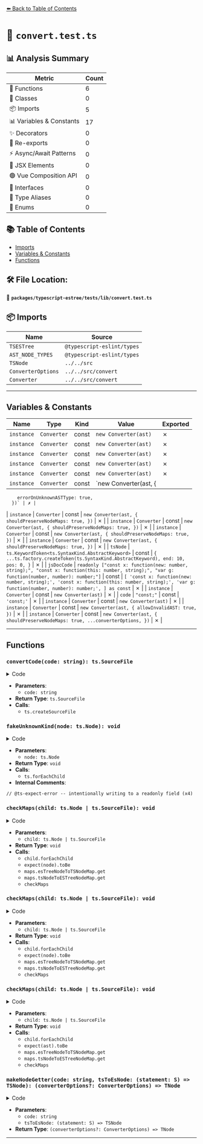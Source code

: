 [⬅️ Back to Table of Contents](../../../../index.md)

# 📄 `convert.test.ts`

## 📊 Analysis Summary

| Metric | Count |
|--------|-------|
| 🔧 Functions | 6 |
| 🧱 Classes | 0 |
| 📦 Imports | 5 |
| 📊 Variables & Constants | 17 |
| ✨ Decorators | 0 |
| 🔄 Re-exports | 0 |
| ⚡ Async/Await Patterns | 0 |
| 💠 JSX Elements | 0 |
| 🟢 Vue Composition API | 0 |
| 📐 Interfaces | 0 |
| 📑 Type Aliases | 0 |
| 🎯 Enums | 0 |

## 📚 Table of Contents

- [Imports](#imports)
- [Variables & Constants](#variables-constants)
- [Functions](#functions)

## 🛠️ File Location:
📂 **`packages/typescript-estree/tests/lib/convert.test.ts`**

## 📦 Imports

| Name | Source |
|------|--------|
| `TSESTree` | `@typescript-eslint/types` |
| `AST_NODE_TYPES` | `@typescript-eslint/types` |
| `TSNode` | `../../src` |
| `ConverterOptions` | `../../src/convert` |
| `Converter` | `../../src/convert` |


---

## Variables & Constants

| Name | Type | Kind | Value | Exported |
|------|------|------|-------|----------|
| `instance` | `Converter` | const | `new Converter(ast)` | ✗ |
| `instance` | `Converter` | const | `new Converter(ast)` | ✗ |
| `instance` | `Converter` | const | `new Converter(ast)` | ✗ |
| `instance` | `Converter` | const | `new Converter(ast)` | ✗ |
| `instance` | `Converter` | const | `new Converter(ast)` | ✗ |
| `instance` | `Converter` | const | `new Converter(ast, {
        errorOnUnknownASTType: true,
      })` | ✗ |
| `instance` | `Converter` | const | `new Converter(ast, {
      shouldPreserveNodeMaps: true,
    })` | ✗ |
| `instance` | `Converter` | const | `new Converter(ast, {
      shouldPreserveNodeMaps: true,
    })` | ✗ |
| `instance` | `Converter` | const | `new Converter(ast, {
      shouldPreserveNodeMaps: true,
    })` | ✗ |
| `instance` | `Converter` | const | `new Converter(ast, {
        shouldPreserveNodeMaps: true,
      })` | ✗ |
| `tsNode` | `ts.KeywordToken<ts.SyntaxKind.AbstractKeyword>` | const | `{
        ...ts.factory.createToken(ts.SyntaxKind.AbstractKeyword),
        end: 10,
        pos: 0,
      }` | ✗ |
| `jsDocCode` | `readonly ["const x: function(new: number, string);", "const x: function(this: number, string);", "var g: function(number, number): number;"]` | const | `[
      'const x: function(new: number, string);',
      'const x: function(this: number, string);',
      'var g: function(number, number): number;',
    ] as const` | ✗ |
| `instance` | `Converter` | const | `new Converter(ast)` | ✗ |
| `code` | `"const;"` | const | `'const;'` | ✗ |
| `instance` | `Converter` | const | `new Converter(ast)` | ✗ |
| `instance` | `Converter` | const | `new Converter(ast, {
        allowInvalidAST: true,
      })` | ✗ |
| `instance` | `Converter` | const | `new Converter(ast, {
          shouldPreserveNodeMaps: true,
          ...converterOptions,
        })` | ✗ |


---

## Functions

### `convertCode(code: string): ts.SourceFile`

<details><summary>Code</summary>

```ts
function convertCode(code: string): ts.SourceFile {
    return ts.createSourceFile(
      'text.ts',
      code,
      ts.ScriptTarget.ESNext,
      true,
      ts.ScriptKind.TSX,
    );
  }
```
</details>

- **Parameters**:
  - `code: string`
- **Return Type**: `ts.SourceFile`
- **Calls**:
  - `ts.createSourceFile`
### `fakeUnknownKind(node: ts.Node): void`

<details><summary>Code</summary>

```ts
function fakeUnknownKind(node: ts.Node): void {
        ts.forEachChild(node, fakeUnknownKind);
        // @ts-expect-error -- intentionally writing to a readonly field
        node.kind = ts.SyntaxKind.UnparsedPrologue;
      }
```
</details>

- **Parameters**:
  - `node: ts.Node`
- **Return Type**: `void`
- **Calls**:
  - `ts.forEachChild`
- **Internal Comments**:
```
// @ts-expect-error -- intentionally writing to a readonly field (x4)
```

### `checkMaps(child: ts.Node | ts.SourceFile): void`

<details><summary>Code</summary>

```ts
function checkMaps(child: ts.Node | ts.SourceFile): void {
      child.forEachChild(node => {
        if (
          node.kind !== ts.SyntaxKind.EndOfFileToken &&
          node.kind !== ts.SyntaxKind.JsxAttributes &&
          node.kind !== ts.SyntaxKind.VariableDeclaration
        ) {
          expect(node).toBe(
            maps.esTreeNodeToTSNodeMap.get(
              maps.tsNodeToESTreeNodeMap.get(node as TSNode),
            ),
          );
        }
        checkMaps(node);
      });
    }
```
</details>

- **Parameters**:
  - `child: ts.Node | ts.SourceFile`
- **Return Type**: `void`
- **Calls**:
  - `child.forEachChild`
  - `expect(node).toBe`
  - `maps.esTreeNodeToTSNodeMap.get`
  - `maps.tsNodeToESTreeNodeMap.get`
  - `checkMaps`
### `checkMaps(child: ts.Node | ts.SourceFile): void`

<details><summary>Code</summary>

```ts
function checkMaps(child: ts.Node | ts.SourceFile): void {
      child.forEachChild(node => {
        if (
          node.kind !== ts.SyntaxKind.EndOfFileToken &&
          node.kind !== ts.SyntaxKind.JsxAttributes
        ) {
          expect(node).toBe(
            maps.esTreeNodeToTSNodeMap.get(
              maps.tsNodeToESTreeNodeMap.get(node as TSNode),
            ),
          );
        }
        checkMaps(node);
      });
    }
```
</details>

- **Parameters**:
  - `child: ts.Node | ts.SourceFile`
- **Return Type**: `void`
- **Calls**:
  - `child.forEachChild`
  - `expect(node).toBe`
  - `maps.esTreeNodeToTSNodeMap.get`
  - `maps.tsNodeToESTreeNodeMap.get`
  - `checkMaps`
### `checkMaps(child: ts.Node | ts.SourceFile): void`

<details><summary>Code</summary>

```ts
function checkMaps(child: ts.Node | ts.SourceFile): void {
      child.forEachChild(node => {
        if (node.kind !== ts.SyntaxKind.EndOfFileToken) {
          expect(ast).toBe(
            maps.esTreeNodeToTSNodeMap.get(maps.tsNodeToESTreeNodeMap.get(ast)),
          );
        }
        checkMaps(node);
      });
    }
```
</details>

- **Parameters**:
  - `child: ts.Node | ts.SourceFile`
- **Return Type**: `void`
- **Calls**:
  - `child.forEachChild`
  - `expect(ast).toBe`
  - `maps.esTreeNodeToTSNodeMap.get`
  - `maps.tsNodeToESTreeNodeMap.get`
  - `checkMaps`
### `makeNodeGetter(code: string, tsToEsNode: (statement: S) => TSNode): (converterOptions?: ConverterOptions) => TNode`

<details><summary>Code</summary>

```ts
<
        // Small convenience for testing the nodes:
        // eslint-disable-next-line @typescript-eslint/no-unnecessary-type-parameters
        S extends ts.Statement,
        // eslint-disable-next-line @typescript-eslint/no-unnecessary-type-parameters
        TNode extends TSESTree.Node,
      >(
        code: string,
        tsToEsNode: (statement: S) => TSNode,
      ) =>
      (converterOptions?: ConverterOptions): TNode => {
        const ast = convertCode(code);
        const instance = new Converter(ast, {
          shouldPreserveNodeMaps: true,
          ...converterOptions,
        });

        instance.convertProgram();

        return instance
          .getASTMaps()
          .tsNodeToESTreeNodeMap.get(tsToEsNode(ast.statements[0] as S));
      }
```
</details>

- **Parameters**:
  - `code: string`
  - `tsToEsNode: (statement: S) => TSNode`
- **Return Type**: `(converterOptions?: ConverterOptions) => TNode`

---